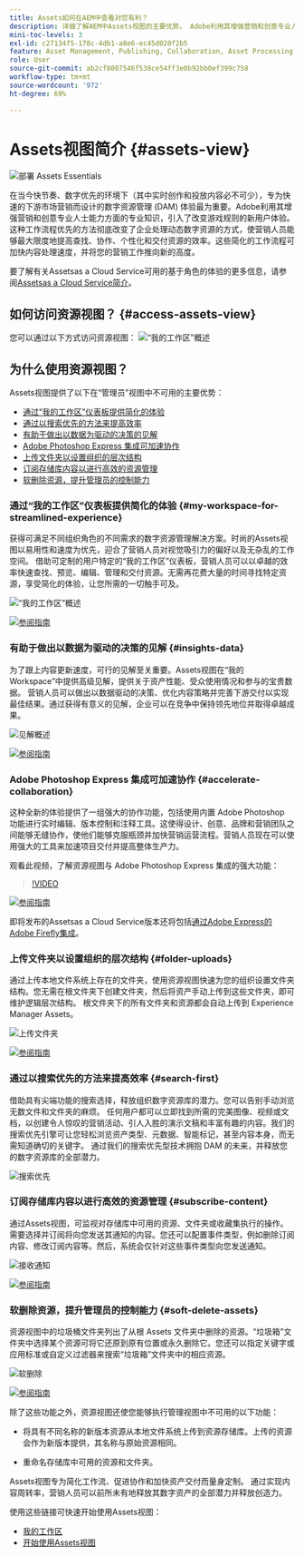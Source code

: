 ```yaml
---
title: Assets如何在AEM中查看对您有利？
description: 详细了解AEM中Assets视图的主要优势。 Adobe利用其增强营销和创意专业人士能力方面的专业知识，引入了改变游戏规则的新用户体验。
mini-toc-levels: 3
exl-id: c27134f5-178c-4db1-a8e6-ec45d020f2b5
feature: Asset Management, Publishing, Collaboration, Asset Processing
role: User
source-git-commit: ab2cf8007546f538ce54ff3e0b92bb0ef399c758
workflow-type: tm+mt
source-wordcount: '972'
ht-degree: 69%

---
```


# Assets视图简介 {#assets-view}

![部署 Assets Essentials](assets/banner-image.jpg)

在当今快节奏、数字优先的环境下（其中实时创作和投放内容必不可少），专为快速的下游市场营销而设计的数字资源管理 (DAM) 体验最为重要。Adobe利用其增强营销和创意专业人士能力方面的专业知识，引入了改变游戏规则的新用户体验。 这种工作流程优先的方法彻底改变了企业处理动态数字资源的方式，使营销人员能够最大限度地提高查找、协作、个性化和交付资源的效率。这些简化的工作流程可加快内容处理速度，并将您的营销工作推向新的高度。

要了解有关Assetsas a Cloud Service可用的基于角色的体验的更多信息，请参阅[Assetsas a Cloud Service简介](/help/assets/overview.md#persona-based-experiences)。

## 如何访问资源视图？ {#access-assets-view}

您可以通过以下方式访问资源视图：
![“我的工作区”概述](assets/assets-view.png)

<!--

* **Toggle in Admin view**

    * Log into [!DNL Experience Manager] using Cloud Manager.
    * Navigate to **[!UICONTROL Assets]** > **[!UICONTROL Files]**.
    * Click the profile icon on the top right corner.
    * Click **[!UICONTROL Switch View]** from the **[!UICONTROL Profile Settings]** section.
    Repeat these steps to switch back to the Admin view.

* **Product Switcher**
    * Log into [!DNL Experience Manager] and click ![Product selector](assets/waffle-icon.svg).
    * Select **[!UICONTROL Experience Manager Assets]** to access the Assets view.
    * Select **[!UICONTROL Experience Manager]** to access the Admin view.

* **Quick Links** 
    * Log into experience.adobe.com.
    * Click **[!UICONTROL Experience Manager Assets]** to access the Assets view.
    * Click **[!UICONTROL Experience Manager Assets]** to access the Assets view.

    -->

## 为什么使用资源视图？

Assets视图提供了以下在“管理员”视图中不可用的主要优势：

* [通过“我的工作区”仪表板提供简化的体验](#my-workspace-for-streamlined-experience)
* [通过以搜索优先的方法来提高效率](#search-first)
* [有助于做出以数据为驱动的决策的见解](#insights-data)
* [Adobe Photoshop Express 集成可加速协作](#accelerate-collaboration)
* [上传文件夹以设置组织的层次结构](#folder-uploads)
* [订阅存储库内容以进行高效的资源管理](#subscribe-content)
* [软删除资源，提升管理员的控制能力](#soft-delete-assets)

### 通过“我的工作区”仪表板提供简化的体验 {#my-workspace-for-streamlined-experience}

获得可满足不同组织角色的不同需求的数字资源管理解决方案。时尚的Assets视图以易用性和速度为优先，迎合了营销人员对视觉吸引力的偏好以及无杂乱的工作空间。 借助可定制的用户特定的“我的工作区”仪表板，营销人员可以以卓越的效率快速查找、预览、编辑、管理和交付资源。无需再花费大量的时间寻找特定资源，享受简化的体验，让您所需的一切触手可及。

![“我的工作区”概述](assets/my-workspace-demo.gif)

[![参阅指南](https://helpx.adobe.com/content/dam/help/en/marketing-cloud/how-to/digital-foundation/_jcr_content/main-pars/image_1250343773/see-the-guide-sm.png)](my-workspace-assets-view.md)

### 有助于做出以数据为驱动的决策的见解 {#insights-data}

为了跟上内容更新速度，可行的见解至关重要。Assets视图在“我的Workspace”中提供高级见解，提供关于资产性能、受众使用情况和参与的宝贵数据。 营销人员可以做出以数据驱动的决策、优化内容策略并完善下游交付以实现最佳结果。通过获得有意义的见解，企业可以在竞争中保持领先地位并取得卓越成果。

![见解概述](assets/insights-overview.gif)

[![参阅指南](https://helpx.adobe.com/content/dam/help/en/marketing-cloud/how-to/digital-foundation/_jcr_content/main-pars/image_1250343773/see-the-guide-sm.png)](manage-reports-assets-view.md#view-live-statistics)

### Adobe Photoshop Express 集成可加速协作 {#accelerate-collaboration}

这种全新的体验提供了一组强大的协作功能，包括使用内置 Adob&#x200B;&#x200B;e Photoshop 功能进行实时编辑、版本控制和注释工具。这使得设计、创意、品牌和营销团队之间能够无缝协作，使他们能够克服瓶颈并加快营销运营流程。营销人员现在可以使用强大的工具来加速项目交付并提高整体生产力。

观看此视频，了解资源视图与 Adob&#x200B;&#x200B;e Photoshop Express 集成的强大功能：

>[!VIDEO](https://video.tv.adobe.com/v/3420922)

[![参阅指南](https://helpx.adobe.com/content/dam/help/en/marketing-cloud/how-to/digital-foundation/_jcr_content/main-pars/image_1250343773/see-the-guide-sm.png)](edit-images-assets-view.md)

即将发布的Assetsas a Cloud Service版本还将包括[通过Adobe Express的Adobe Firefly集成](https://firefly.adobe.com/?gclid=EAIaIQobChMIlZeKuNfj_wIVeyCtBh3e5g2cEAAYASAAEgL56_D_BwE&amp;sdid=JM4FW6VL&amp;mv=search&amp;mv2=paidsearch&amp;ef_id=EAIaIQobChMIlZeKuNfj_wIVeyCtBh3e5g2cEAAYASAAEgL56_D_BwE:G:s&amp;s_kwcid=AL!3085!3!652077237594!e!!g!!adobe%20firefly!19870733758!148140507838)。

### 上传文件夹以设置组织的层次结构 {#folder-uploads}

通过上传本地文件系统上存在的文件夹，使用资源视图快速为您的组织设置文件夹结构。您无需在根文件夹下创建文件夹，然后将资产手动上传到这些文件夹，即可维护逻辑层次结构。 根文件夹下的所有文件夹和资源都会自动上传到 Experience Manager Assets。

![上传文件夹](assets/folder-uploads.gif)

[![参阅指南](https://helpx.adobe.com/content/dam/help/en/marketing-cloud/how-to/digital-foundation/_jcr_content/main-pars/image_1250343773/see-the-guide-sm.png)](add-delete-assets-view.md)

### 通过以搜索优先的方法来提高效率 {#search-first}

借助具有尖端功能的搜索选择，释放组织数字资源库的潜力。您可以告别手动浏览无数文件和文件夹的麻烦。 任何用户都可以立即找到所需的完美图像、视频或文档，以创建令人惊叹的营销活动、引人入胜的演示文稿和丰富有趣的内容。我们的搜索优先引擎可让您轻松浏览资产类型、元数据、智能标记，甚至内容本身，而无需知道确切的关键字。 通过我们的搜索优先型技术拥抱 DAM 的未来，并释放您的数字资源库的全部潜力。

![搜索优先](assets/search-first.gif)

### 订阅存储库内容以进行高效的资源管理 {#subscribe-content}

通过Assets视图，可监视对存储库中可用的资源、文件夹或收藏集执行的操作。 需要选择并订阅将向您发送其通知的内容。您还可以配置事件类型，例如删除订阅内容、修改订阅内容等。然后，系统会仅针对这些事件类型向您发送通知。

![接收通知](assets/notifications.gif)

[![参阅指南](https://helpx.adobe.com/content/dam/help/en/marketing-cloud/how-to/digital-foundation/_jcr_content/main-pars/image_1250343773/see-the-guide-sm.png)](manage-notifications-assets-view.md)

### 软删除资源，提升管理员的控制能力 {#soft-delete-assets}

资源视图中的垃圾桶文件夹列出了从根 Assets 文件夹中删除的资源。“垃圾箱”文件夹中选择某个资源可将它还原到原有位置或永久删除它。您还可以指定关键字或应用标准或自定义过滤器来搜索“垃圾箱”文件夹中的相应资源。

![软删除](assets/soft-delete.gif)

[![参阅指南](https://helpx.adobe.com/content/dam/help/en/marketing-cloud/how-to/digital-foundation/_jcr_content/main-pars/image_1250343773/see-the-guide-sm.png)](navigate-assets-view.md)

除了这些功能之外，资源视图还使您能够执行管理视图中不可用的以下功能：

* 将具有不同名称的新版本资源从本地文件系统上传到资源存储库。上传的资源会作为新版本提供，其名称与原始资源相同。

* 重命名存储库中可用的资源和文件夹。

Assets视图专为简化工作流、促进协作和加快资产交付而量身定制。 通过实现内容周转率，营销人员可以前所未有地释放其数字资产的全部潜力并释放创造力。


使用这些链接可快速开始使用Assets视图：

* [我的工作区](/help/assets/my-workspace-assets-view.md)
* [开始使用Assets视图](/help/assets/get-started-assets-view.md)
